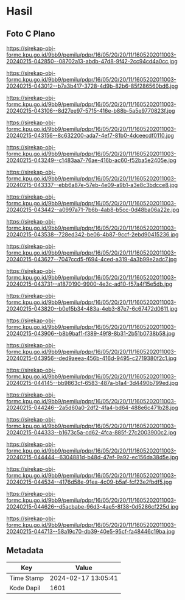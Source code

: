 # Hasil

## Foto C Plano

https://sirekap-obj-formc.kpu.go.id/9bb9/pemilu/pdpr/16/05/20/20/11/1605202011003-20240215-042850--08702a13-abdb-47d8-9f42-2cc94cd4a0cc.jpg

https://sirekap-obj-formc.kpu.go.id/9bb9/pemilu/pdpr/16/05/20/20/11/1605202011003-20240215-043012--b7a3b417-3728-4d9b-82b6-85f286560bd6.jpg

https://sirekap-obj-formc.kpu.go.id/9bb9/pemilu/pdpr/16/05/20/20/11/1605202011003-20240215-043106--8d27ee97-5715-416e-b88b-5a5e9770823f.jpg

https://sirekap-obj-formc.kpu.go.id/9bb9/pemilu/pdpr/16/05/20/20/11/1605202011003-20240215-043156--8c632200-ada7-4ef7-81b0-4dceecdf0110.jpg

https://sirekap-obj-formc.kpu.go.id/9bb9/pemilu/pdpr/16/05/20/20/11/1605202011003-20240215-043249--c1483aa7-76ae-416b-ac60-f52ba5e2405e.jpg

https://sirekap-obj-formc.kpu.go.id/9bb9/pemilu/pdpr/16/05/20/20/11/1605202011003-20240215-043337--ebb6a87e-57eb-4e09-a9b1-a3e8c3bdcce8.jpg

https://sirekap-obj-formc.kpu.go.id/9bb9/pemilu/pdpr/16/05/20/20/11/1605202011003-20240215-043442--a0997a71-7b6b-4ab8-b5cc-0d48ba06a22e.jpg

https://sirekap-obj-formc.kpu.go.id/9bb9/pemilu/pdpr/16/05/20/20/11/1605202011003-20240215-043538--728ed342-be06-4b87-9ccf-2ebd90415236.jpg

https://sirekap-obj-formc.kpu.go.id/9bb9/pemilu/pdpr/16/05/20/20/11/1605202011003-20240215-043627--7047ccd5-f694-4ced-a319-4a3b99e2adc7.jpg

https://sirekap-obj-formc.kpu.go.id/9bb9/pemilu/pdpr/16/05/20/20/11/1605202011003-20240215-043731--a1870190-9900-4e3c-ad10-f57a4f15e5db.jpg

https://sirekap-obj-formc.kpu.go.id/9bb9/pemilu/pdpr/16/05/20/20/11/1605202011003-20240215-043820--b0e15b34-483a-4eb3-87e7-6c67472d0611.jpg

https://sirekap-obj-formc.kpu.go.id/9bb9/pemilu/pdpr/16/05/20/20/11/1605202011003-20240215-043906--b8b9baf1-f389-49f8-8b31-2b51b0738b58.jpg

https://sirekap-obj-formc.kpu.go.id/9bb9/pemilu/pdpr/16/05/20/20/11/1605202011003-20240215-043956--ded9aeea-456b-416d-9495-c2719380f2c1.jpg

https://sirekap-obj-formc.kpu.go.id/9bb9/pemilu/pdpr/16/05/20/20/11/1605202011003-20240215-044145--bb9863cf-6583-487a-b1a4-3d4490b799ed.jpg

https://sirekap-obj-formc.kpu.go.id/9bb9/pemilu/pdpr/16/05/20/20/11/1605202011003-20240215-044246--2a5d60a0-2df2-4fa4-bd64-488e6c471b28.jpg

https://sirekap-obj-formc.kpu.go.id/9bb9/pemilu/pdpr/16/05/20/20/11/1605202011003-20240215-044333--b1673c5a-cd62-4fca-885f-27c2003900c2.jpg

https://sirekap-obj-formc.kpu.go.id/9bb9/pemilu/pdpr/16/05/20/20/11/1605202011003-20240215-044444--6304881d-b48d-47ef-9a92-ec156da38d5e.jpg

https://sirekap-obj-formc.kpu.go.id/9bb9/pemilu/pdpr/16/05/20/20/11/1605202011003-20240215-044534--4176d58e-91ea-4c09-b5af-fcf23e2fbdf5.jpg

https://sirekap-obj-formc.kpu.go.id/9bb9/pemilu/pdpr/16/05/20/20/11/1605202011003-20240215-044626--d5acbabe-96d3-4ae5-8f38-0d5286cf225d.jpg

https://sirekap-obj-formc.kpu.go.id/9bb9/pemilu/pdpr/16/05/20/20/11/1605202011003-20240215-044713--58a19c70-db39-40e5-95cf-fa48446c19ba.jpg


## Metadata

| Key        | Value               |
| ---------- | ------------------- |
| Time Stamp | 2024-02-17 13:05:41 |
| Kode Dapil | 1601                |



